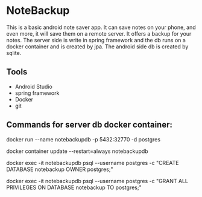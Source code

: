 # NoteBackup

This is a basic android note saver app. It can save notes on your phone, and even more, it will save them on
a remote server. It offers a backup for your notes. The server side is write in spring framework and the db 
runs on a docker container and is created by jpa. The android side db is created by sqlite.

## Tools 

- Android Studio
- spring framework
- Docker
- git

## Commands for server db docker container:

docker run --name notebackupdb -p 5432:32770 -d postgres

docker container update --restart=always notebackupdb

docker exec -it notebackupdb psql --username postgres -c "CREATE DATABASE notebackup OWNER postgres;"

docker exec -it notebackupdb psql --username postgres -c "GRANT ALL PRIVILEGES ON DATABASE notebackup TO postgres;"